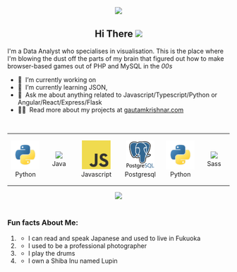 <p align="center"><img src="https://i.imgur.com/tIxfGHU.jpeg" width="700px"/>
</p>

<h2 align="center">Hi There <a href="https://www.gautamkrishnar.com/"><img src="https://media.giphy.com/media/hvRJCLFzcasrR4ia7z/giphy.gif" width="5%"></a></h2>

I'm a Data Analyst who specialises in visualisation.
This is the place where I'm blowing the dust off the parts of my brain that figured out how to make browser-based games out of PHP and MySQL in the _00s_

- 🔭 &nbsp;I’m currently working on  
- 🌱 &nbsp;I’m currently learning JSON, 
- 💬 &nbsp;Ask me about anything related to Javascript/Typescript/Python or Angular/React/Express/Flask
- 👨‍💻 &nbsp;Read more about my projects at [gautamkrishnar.com](https://www.gautamkrishnar.com/#portfolio)





<br>

<div align="center">
    <table align="left">
        <tr>
            <td align="center" width="140" height="112.43">
                <img src="icons/python.png" width="65px"/>
                <br /> Python
            </td>
            <td align="center" width="140" height="112.43">
                <img src="icons/java.png" width="65px"/>
                <br /> Java
            </td>
            <td align="center" width="140" height="112.43">
                <img src="icons/javascript.png" width="65px"/>
                <br /> Javascript
            </td>
            <td align="center" width="140" height="112.43">
                <img src="icons/postgresql.png" width="65px"/>
                <br /> Postgresql
            </td>
            <td align="center" width="140" height="112.43">
                <img src="icons/python.png" width="65px"/>
                <br /> Python
            </td>
            <td align="center" width="140" height="112.43">
                <img src="icons/sass.png" width="65px"/>
                <br /> Sass
            </td>
        </tr>
    </table>
    <img src="svg/artificialintelligence.svg" height="225px"/>
</div>

<br>

### **Fun facts About Me:** 
1. - I can read and speak Japanese and used to live in Fukuoka
2. - I used to be a professional photographer
3. - I play the drums
4. - I own a Shiba Inu named Lupin 

